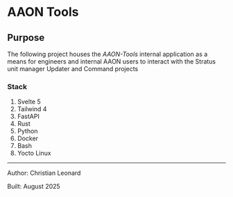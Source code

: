 # AAON Tools

## Purpose
The following project houses the *AAON-Tools* internal application as a means for engineers and internal AAON users to interact with the Stratus unit manager Updater and Command projects

### Stack
1) Svelte 5
2) Tailwind 4
3) FastAPI
4) Rust
5) Python
6) Docker
7) Bash
8) Yocto Linux

---

Author: Christian Leonard

Built: August 2025
